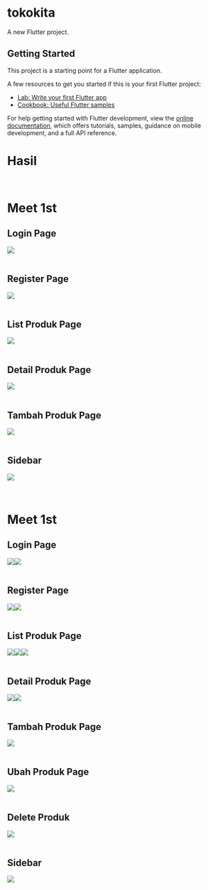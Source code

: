 # tokokita

A new Flutter project.

## Getting Started

This project is a starting point for a Flutter application.

A few resources to get you started if this is your first Flutter project:

- [Lab: Write your first Flutter app](https://docs.flutter.dev/get-started/codelab)
- [Cookbook: Useful Flutter samples](https://docs.flutter.dev/cookbook)

For help getting started with Flutter development, view the
[online documentation](https://docs.flutter.dev/), which offers tutorials,
samples, guidance on mobile development, and a full API reference.


<h1>Hasil<br></h1>
<br>
<h1>Meet 1st</h1>
<h2>Login Page<br></h2>
<img src="flutter_1.png"><br><br>
<h2>Register Page<br></h2>
<img src="flutter_2.png"><br><br>
<h2>List Produk Page<br></h2>
<img src="flutter_3.png"><br><br>
<h2>Detail Produk Page<br></h2>
<img src="flutter_4.png"><br><br>
<h2>Tambah Produk Page<br></h2>
<img src="flutter_5.png"><br><br>
<h2>Sidebar<br></h2>
<img src="flutter_6.png"><br><br>
<br>
<h1>Meet 1st</h1>
<h2>Login Page<br></h2>
<img src="flutter_7.png"><img src="flutter_8.png"><br><br>
<h2>Register Page<br></h2>
<img src="flutter_9.png"><img src="flutter_10.png"><br><br>
<h2>List Produk Page<br></h2>
<img src="flutter_13.png"><img src="flutter_11.png"><img src="flutter_18.png"><br><br>
<h2>Detail Produk Page<br></h2>
<img src="flutter_14.png"><img src="flutter_16.png"><br><br>
<h2>Tambah Produk Page<br></h2>
<img src="flutter_12.png"><br><br>
<h2>Ubah Produk Page<br></h2>
<img src="flutter_15.png"><br><br>
<h2>Delete Produk<br></h2>
<img src="flutter_17.png"><br><br>
<h2>Sidebar<br></h2>
<img src="flutter_6.png"><br><br>